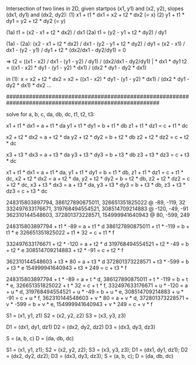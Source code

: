 Intersection of two lines in 2D, given startpos (x1, y1) and (x2, y2), slopes (dx1, dy1) and (dx2, dy2):
(1) x1 + t1 * dx1 = x2 + t2 * dx2 (= x)
(2) y1 + t1 * dy1 = y2 + t2 * dy2 (= y)

(1a) t1 = (x2 - x1 + t2 * dx2) / dx1
(2a) t1 = (y2 - y1 + t2 * dy2) / dy1

(1a) - (2a):
(x2 - x1 + t2 * dx2) / dx1 - (y2 - y1 + t2 * dy2) / dy1
= (x2 - x1) / dx1 - (y2 - y1) / dy1 + t2 * (dx2/dx1 - dy2/dy1) = 0

=> t2 = ((x1 - x2) / dx1 - (y1 - y2) / dy1) / (dx2/dx1 - dy2/dy1)   | * dx1 * dy1
t2 = ((x1 - x2) * dy1 - (y1 - y2) * dx1) / (dx2 * dy1 - dy2 * dx1)

in (1):
x = x2 + t2 * dx2
  = x2 + ((x1 - x2) * dy1 - (y1 - y2) * dx1) / (dx2 * dy1 - dy2 * dx1) * dx2
...


#######################################################################################################


solve for a, b, c, da, db, dc, t1, t2, t3:

x1 + t1 * dx1 = a + t1 * da
y1 + t1 * dy1 = b + t1 * db
z1 + t1 * dz1 = c + t1 * dc

x2 + t2 * dx2 = a + t2 * da
y2 + t2 * dy2 = b + t2 * db
z2 + t2 * dz2 = c + t2 * dc

x3 + t3 * dx3 = a + t3 * da
y3 + t3 * dy3 = b + t3 * db
z3 + t3 * dz3 = c + t3 * dc



x1 + t1 * dx1 = a + t1 * da, y1 + t1 * dy1 = b + t1 * db, z1 + t1 * dz1 = c + t1 * dc, x2 + t2 * dx2 = a + t2 * da, y2 + t2 * dy2 = b + t2 * db, z2 + t2 * dz2 = c + t2 * dc, x3 + t3 * dx3 = a + t3 * da, y3 + t3 * dy3 = b + t3 * db, z3 + t3 * dz3 = c + t3 * dc

248315803897794, 386127890875011, 326651351825022 @ -89, -119, 32
332497633176671, 319768494554521, 308514709214883 @ -120, -49, -91
362310144548603, 372801373228571, 154999941640943 @ 80, -599, 249


248315803897794 + t1 * -89  = a + t1 * d
386127890875011 + t1 * -119 = b + t1 * e
326651351825022 + t1 * 32   = c + t1 * f

332497633176671 + t2 * -120 = a + t2 * d
319768494554521 + t2 * -49  = b + t2 * e
308514709214883 + t2 * -91  = c + t2 * f

362310144548603 + t3 * 80   = a + t3 * d
372801373228571 + t3 * -599 = b + t3 * e
154999941640943 + t3 * 249  = c + t3 * f

248315803897794 + t * -89  = a + t * d, 386127890875011 + t * -119 = b + t * e, 326651351825022 + t * 32   = c + t * f, 332497633176671 + u * -120 = a + u * d, 319768494554521 + u * -49  = b + u * e, 308514709214883 + u * -91  = c + u * f, 362310144548603 + v * 80   = a + v * d, 372801373228571 + v * -599 = b + v * e, 154999941640943 + v * 249  = c + v * f


S1 = (x1, y1, z1)
S2 = (x2, y2, z2)
S3 = (x3, y3, z3)

D1 = (dx1, dy1, dz1)
D2 = (dx2, dy2, dz2)
D3 = (dx3, dy3, dz3)

S = (a, b, c)
D = (da, db, dc)


S1 = (x1, y1, z1); S2 = (x2, y2, z2); S3 = (x3, y3, z3); D1 = (dx1, dy1, dz1); D2 = (dx2, dy2, dz2); D3 = (dx3, dy3, dz3); S = (a, b, c); D = (da, db, dc)

